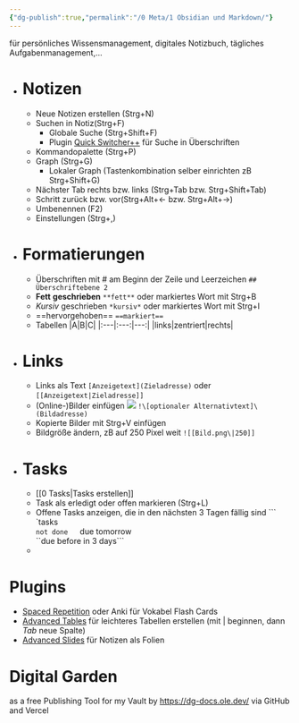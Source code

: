 ```yaml
---
{"dg-publish":true,"permalink":"/0 Meta/1 Obsidian und Markdown/"}
---
```


für persönliches Wissensmanagement, digitales Notizbuch,  tägliches Aufgabenmanagement,...

- # Notizen
	- Neue Notizen erstellen (Strg+N)
	- Suchen in Notiz(Strg+F)
		- Globale Suche (Strg+Shift+F)
		- Plugin [Quick Switcher++](obsidian://show-plugin?id=darlal-switcher-plus) für Suche in Überschriften
	- Kommandopalette (Strg+P)
	- Graph (Strg+G)
		- Lokaler Graph (Tastenkombination selber einrichten zB Strg+Shift+G)
	- Nächster Tab rechts bzw. links (Strg+Tab bzw. Strg+Shift+Tab)
	- Schritt zurück bzw. vor(Strg+Alt+$\gets$ bzw. Strg+Alt+$\to$)
	- Umbenennen (F2)
	- Einstellungen (Strg+,)
- # Formatierungen
	- Überschriften mit # am Beginn der Zeile und Leerzeichen
		```## Überschriftebene 2```
	- **Fett** **geschrieben**
		```**fett**``` oder markiertes Wort mit Strg+B
	- *Kursiv* geschrieben
		```*kursiv*``` oder markiertes Wort mit Strg+I
	- ==hervorgehoben==
		```==markiert==```
	- Tabellen
		|A|B|C|
		|:---|:---:|---:|
		|links|zentriert|rechts|

- # Links
	- Links als Text
		```[Anzeigetext](Zieladresse)``` oder ```[[Anzeigetext|Zieladresse]]```
	- (Online-)Bilder einfügen
		  ![](https://www.grg3.at/wp-content/uploads/2022/12/GRg3_5x25_transparent_positiv_h_50.png)
		```!\[optionaler Alternativtext]\(Bildadresse)```
	- Kopierte Bilder mit Strg+V einfügen
	- Bildgröße ändern, zB auf 250 Pixel weit
		````![[Bild.png\|250]]````
- # Tasks
	- [[0 Tasks|Tasks erstellen]]
	- Task als erledigt oder offen markieren (Strg+L)
	- Offene Tasks anzeigen, die in den nächsten 3 Tagen fällig sind
		    \`\`\` `tasks  
		    ``not done  
		    ``due tomorrow  
		    ``due before in 3 days```
	 - 
# Plugins
- [Spaced Repetition](obsidian://show-plugin?id=obsidian-spaced-repetition) oder Anki für Vokabel Flash Cards
- [Advanced Tables](obsidian://show-plugin?id=table-editor-obsidian) für leichteres Tabellen erstellen (mit |  beginnen, dann *Tab* neue Spalte)
- [Advanced Slides](obsidian://show-plugin?id=obsidian-advanced-slides) für Notizen als Folien

# Digital Garden
as a free Publishing Tool for my Vault
by https://dg-docs.ole.dev/ via GitHub and Vercel